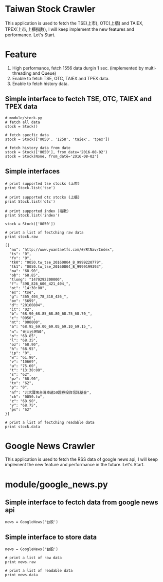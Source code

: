 # Taiwan Stock Crawler

This application is used to fetch the TSE(上市), OTC(上櫃) and TAIEX, TPEX(上市,上櫃指數), I will keep implement the new features and performance. Let's Start.

# Feature
1. High performance, fetch 1556 data durgin 1 sec. (implemented by multi-threading and Queue)
2. Enable to fetch TSE, OTC, TAIEX and TPEX data.
3. Enable to fetch history data.

## Simple interface to fectch TSE, OTC, TAIEX and TPEX data
    # module/stock.py
    # fetch all data
    stock = Stock()

    # fetch specfic data
    stock = Stock(['0050', '1258', 'taiex', 'tpex'])
    
    # fetch history data from date
    stock = Stock(['0050'], from_date='2016-08-02')
    stock = Stock(None, from_date='2016-08-02')

## Simple interfaces
    # print supported tse stocks (上市) 
    print Stock.list('tse')
    
    # print supported otc stocks (上櫃)
    print Stock.list('otc')
    
    # print supported index (指數)
    print Stock.list('index')
    
    stock = Stock(['0050'])
    
    # print a list of fectching raw data
    print stock.raw
    
    [{
      "nu": "http://www.yuantaetfs.com/#/RtNav/Index",
      "ts": "0",
      "fv": "0",
      "tk0": "0050.tw_tse_20160804_B_9999220779",
      "tk1": "0050.tw_tse_20160804_B_9999199393",
      "oa": "68.90",
      "ob": "68.85",
      "tlong": "1470292200000",
      "f": "398_826_606_421_404_",
      "ot": "14:30:00",
      "ex": "tse",
      "g": "365_404_78_310_436_",
      "ov": "5699",
      "d": "20160804",
      "it": "02",
      "b": "68.90_68.85_68.80_68.75_68.70_",
      "c": "0050",
      "mt": "000000",
      "a": "68.95_69.00_69.05_69.10_69.15_",
      "n": "元大台灣50",
      "o": "68.85",
      "l": "68.35",
      "oz": "68.90",
      "h": "68.95",
      "ip": "0",
      "w": "61.90",
      "v": "10669",
      "u": "75.60",
      "t": "13:30:00",
      "s": "62",
      "pz": "68.90",
      "tv": "62",
      "p": "0",
      "nf": "元大寶來台灣卓越50證券投資信託基金",
      "ch": "0050.tw",
      "z": "68.90",
      "y": "68.75",
      "ps": "62"
    }]
    
    # print a list of fectching readable data
    print stock.data

# Google News Crawler

This application is used to fetch the RSS data of google news api, I will keep implement the new feature and performance in the future. Let's Start.

# module/google_news.py
## Simple interface to fectch data from google news api
    news = GoogleNews('台股')
  
## Simple interface to store data
    news = GoogleNews('台股')
    
    # print a list of raw data
    print news.raw
    
    # print a list of readable data
    print news.data
